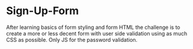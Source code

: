 # Sign-Up-Form
After learning basics of form styling and form HTML the challenge is to create a more or less decent form with user side validation using as much CSS as possible. Only JS for the password validation. 
